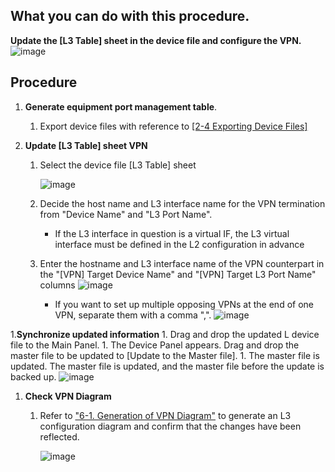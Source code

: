 ## What you can do with this procedure.
**Update the [L3 Table] sheet in the device file and configure the VPN.**
![image](https://github.com/cisco-open/network-sketcher/assets/13013736/7b41d85f-ceec-4486-a163-69844fdd15f8)


## Procedure
1. **Generate equipment port management table**.
    1. Export device files with reference to [[2-4 Exporting Device Files]](https://github.com/cisco-open/network-sketcher/blob/main/User_Guide/English/2-4%20Exporting%20Device%20Files.pdf)


1. **Update [L3 Table] sheet VPN**
    1. Select the device file [L3 Table] sheet
    
        ![image](https://github.com/cisco-open/network-sketcher/assets/13013736/00958ab0-814b-40b6-a4f0-f5dd5c065cf8)
    
    1. Decide the host name and L3 interface name for the VPN termination from "Device Name" and "L3 Port Name".

       - If the L3 interface in question is a virtual IF, the L3 virtual interface must be defined in the L2 configuration in advance
    1. Enter the hostname and L3 interface name of the VPN counterpart in the "[VPN] Target Device Name" and "[VPN] Target L3 Port Name" columns
    ![image](https://github.com/cisco-open/network-sketcher/assets/13013736/56a3cd76-ebcc-4bd1-a4fd-3925b14f0b2b)
    
          - If you want to set up multiple opposing VPNs at the end of one VPN, separate them with a comma ",".
           ![image](https://github.com/cisco-open/network-sketcher/assets/13013736/a9294e63-4774-4282-b3db-6ccb46c16356)

1.**Synchronize updated information** 
    1. Drag and drop the updated L device file to the Main Panel. 
    1. The Device Panel appears. Drag and drop the master file to be updated to [Update to the Master file]. 
    1. The master file is updated. The master file is updated, and the master file before the update is backed up.
       ![image](https://github.com/cisco-open/network-sketcher/assets/13013736/994c0f03-fe4b-47ff-ac7e-728e60040021)


1. **Check VPN Diagram**
    1. Refer to ["6-1. Generation of VPN Diagram"](https://github.com/cisco-open/network-sketcher/blob/main/User_Guide/English/6-1.%20Generation%20of%20VPN%20Diagram%20.md) to generate an L3 configuration diagram and confirm that the changes have been reflected.
       
       ![image](https://github.com/cisco-open/network-sketcher/assets/13013736/6f584576-592a-46f0-b302-6a215aea3942)




